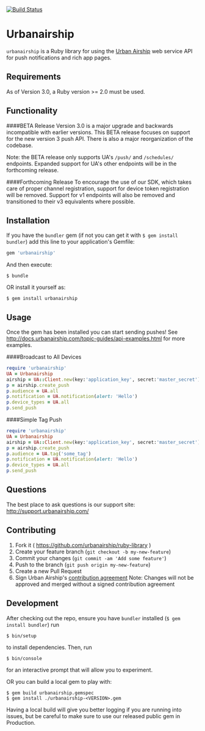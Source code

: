 [![Build Status](https://travis-ci.org/urbanairship/ruby-library.svg?branch=master)](https://travis-ci.org/urbanairship/ruby-library)

# Urbanairship

`urbanairship` is a Ruby library for using the [Urban Airship](www.urbanairship.com) web service API for push notifications and rich app pages.

## Requirements
As of Version 3.0, a Ruby version >= 2.0 must be used.

## Functionality

####BETA Release
Version 3.0 is a major upgrade and backwards incompatible with earlier versions. This BETA release focuses on support for the new version 3 push API. There is also a major reorganization of the codebase.

Note: the BETA release only supports UA's ```/push/``` and ```/schedules/``` endpoints. Expanded support for UA's other endpoints will be in the forthcoming release. 

####Forthcoming Release
To encourage the use of our SDK, which takes care of proper channel registration, support for device token registration will be removed. Support for v1 endpoints will also be removed and transitioned to their v3 equivalents where possible.

## Installation

If you have the ```bundler``` gem (if not you can get it with ```$ gem install bundler```) add this line to your application's Gemfile:

```ruby
gem 'urbanairship'
```

And then execute:

    $ bundle

OR install it yourself as:

    $ gem install urbanairship

## Usage

Once the gem has been installed you can start sending pushes! See http://docs.urbanairship.com/topic-guides/api-examples.html for more examples.

####Broadcast to All Devices
```ruby
require 'urbanairship'
UA = Urbanairship
airship = UA::Client.new(key:'application_key', secret:'master_secret')
p = airship.create_push
p.audience = UA.all
p.notification = UA.notification(alert: 'Hello')  
p.device_types = UA.all
p.send_push
```

####Simple Tag Push
```ruby
require 'urbanairship'
UA = Urbanairship
airship = UA::Client.new(key:'application_key', secret:'master_secret')
p = airship.create_push
p.audience = UA.tag('some_tag')
p.notification = UA.notification(alert: 'Hello')  
p.device_types = UA.all
p.send_push
```

## Questions
The best place to ask questions is our support site: http://support.urbanairship.com/

## Contributing

1. Fork it ( https://github.com/urbanairship/ruby-library )
2. Create your feature branch (`git checkout -b my-new-feature`)
3. Commit your changes (`git commit -am 'Add some feature'`)
4. Push to the branch (`git push origin my-new-feature`)
5. Create a new Pull Request
6. Sign Urban Airship's [contribution agreement](http://docs.urbanairship.com/contribution-agreement.html) 
Note: Changes will not be approved and merged without a signed contribution agreement

## Development

After checking out the repo, ensure you have ```bundler``` installed (```$ gem install bundler```) run 
    
    $ bin/setup
     
to install dependencies. 
Then, run 
   
    $ bin/console
     
for an interactive prompt that will allow you to experiment.

OR you can build a local gem to play with:

    $ gem build urbanairship.gemspec
    $ gem install ./urbanairship-<VERSION>.gem

Having a local build will give you better logging if you are running into issues, but be careful to make sure to use our released
public gem in Production.
